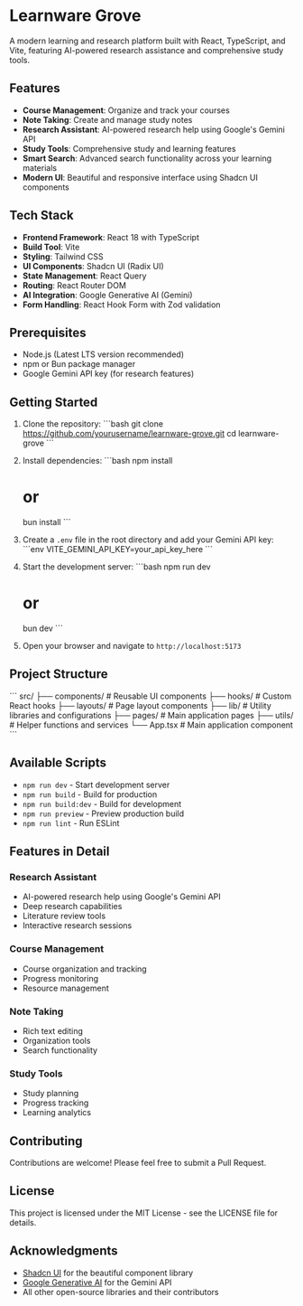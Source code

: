 # Learnware Grove

A modern learning and research platform built with React, TypeScript, and Vite, featuring AI-powered research assistance and comprehensive study tools.

## Features

- **Course Management**: Organize and track your courses
- **Note Taking**: Create and manage study notes
- **Research Assistant**: AI-powered research help using Google's Gemini API
- **Study Tools**: Comprehensive study and learning features
- **Smart Search**: Advanced search functionality across your learning materials
- **Modern UI**: Beautiful and responsive interface using Shadcn UI components

## Tech Stack

- **Frontend Framework**: React 18 with TypeScript
- **Build Tool**: Vite
- **Styling**: Tailwind CSS
- **UI Components**: Shadcn UI (Radix UI)
- **State Management**: React Query
- **Routing**: React Router DOM
- **AI Integration**: Google Generative AI (Gemini)
- **Form Handling**: React Hook Form with Zod validation

## Prerequisites

- Node.js (Latest LTS version recommended)
- npm or Bun package manager
- Google Gemini API key (for research features)

## Getting Started

1. Clone the repository:
   \`\`\`bash
   git clone https://github.com/yourusername/learnware-grove.git
   cd learnware-grove
   \`\`\`

2. Install dependencies:
   \`\`\`bash
   npm install
   # or
   bun install
   \`\`\`

3. Create a `.env` file in the root directory and add your Gemini API key:
   \`\`\`env
   VITE_GEMINI_API_KEY=your_api_key_here
   \`\`\`

4. Start the development server:
   \`\`\`bash
   npm run dev
   # or
   bun dev
   \`\`\`

5. Open your browser and navigate to `http://localhost:5173`

## Project Structure

\`\`\`
src/
├── components/     # Reusable UI components
├── hooks/         # Custom React hooks
├── layouts/       # Page layout components
├── lib/          # Utility libraries and configurations
├── pages/        # Main application pages
├── utils/        # Helper functions and services
└── App.tsx       # Main application component
\`\`\`

## Available Scripts

- `npm run dev` - Start development server
- `npm run build` - Build for production
- `npm run build:dev` - Build for development
- `npm run preview` - Preview production build
- `npm run lint` - Run ESLint

## Features in Detail

### Research Assistant
- AI-powered research help using Google's Gemini API
- Deep research capabilities
- Literature review tools
- Interactive research sessions

### Course Management
- Course organization and tracking
- Progress monitoring
- Resource management

### Note Taking
- Rich text editing
- Organization tools
- Search functionality

### Study Tools
- Study planning
- Progress tracking
- Learning analytics

## Contributing

Contributions are welcome! Please feel free to submit a Pull Request.

## License

This project is licensed under the MIT License - see the LICENSE file for details.

## Acknowledgments

- [Shadcn UI](https://ui.shadcn.com/) for the beautiful component library
- [Google Generative AI](https://ai.google.dev/) for the Gemini API
- All other open-source libraries and their contributors
